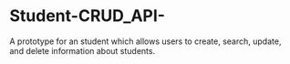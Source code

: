 # Student-CRUD_API-
A prototype for an student which allows users to create, search, update, and delete information about students.
